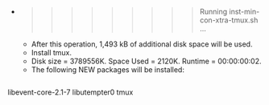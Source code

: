 * >>>>>>>>> Running inst-min-con-xtra-tmux.sh ...
  * After this operation, 1,493 kB of additional disk space will be used.
  * Install tmux.
  * Disk size = 3789556K. Space Used = 2120K. Runtime = 00:00:00:02.
  * The following NEW packages will be installed:
  ```bash
libevent-core-2.1-7 libutempter0 tmux
  ```
